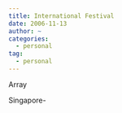 ```yaml
---
title: International Festival
date: 2006-11-13
author: ~
categories:
  - personal
tag:
  - personal
---
```




Array

Singapore-



 






